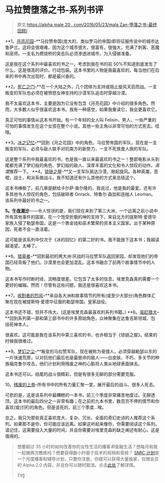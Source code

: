 # 马拉赞堕落之书-系列书评

> 原文:[https://alpha male 20 . com/2016/05/23/mala Zan-堕落之书-最终回顾/](https://alphamale20.com/2016/05/23/malazan-book-of-the-fallen-final-review/)

**1。[月亮花园](https://amzn.to/33FOf7F)–**马拉赞帝国(庞大的、类似罗马的帝国)即将征服传说中的城市达鲁萨兰。这将会很艰难，因为这个城市很大，很富有，很强大，充满了刺客、恶魔和巫师。一支名为燃烧桥的突击队必须渗透进城市，为入侵做准备。

这是我在这个系列中最喜欢的书之一，考虑到我在书的前 50%不知道到底发生了什么，这是很高的评价。行动包装。这本书里的人物是我最喜欢的，每当他们在后来的书中再次出现时，都是最兴奋的。

**2。[死亡之门](https://amzn.to/2O5xpZ8)–**在一个大陆之外，几个团体为支持或阻止旋风天启而战。一支叛变的军队也必须在被愤怒女神支持的沙漠军队追击时穿越沙漠。

我不太喜欢这本书，主要是因为它没有包含《月亮花园》中介绍的很多角色。然而，大多数人似乎很喜欢这本书。我有一种感觉，如果我重读它，我会更喜欢它。

真正可怕的事情从这本书开始。有一个年轻的女人叫 Felisin，男人，一些严重的可怕的事情发生在这个女孩在整个小说。其他一些主角以非常可怕的方式死去。哇哦。

**3。[冰之记忆](https://amzn.to/2KdX4h5)–**回到《月之花园》中的角色，马拉赞帝国的军队，现在是一支叛变的军队，必须与敌人联手对抗南方的新势力，一支不死族食人族的军队。

这是整个系列中我最喜欢的书，也是我一直以来最喜欢的书之一！整部电影从头到尾都充满了梦幻般的角色、梦幻般的敌人、深厚丰富的文化和令人惊叹的动作。*高度*推荐一下。 **4。[锁链之屋](https://amzn.to/2Czc0Cl)–**又一支军队抵达沙漠，掀起旋风。各种英雄，恶棍，战士，和派系做战斗。我不知道还有什么其他的方式来总结这个。

这本书棒极了。前几章是献给卡尔萨·奥尔隆的，我说过，他是我的最爱。还有许多其他令人惊叹的角色，包括破碎者 Onrack、特鲁尔·森加和连枷人 Leoman。该系列中最好的书之一。

**5。[午夜潮汐](https://amzn.to/2XfSu7D)**——令人惊讶的是，我们现在来到了第三大洲，一个远离之前小说中所有其他事件的国家。在一个饱受折磨的神的支持下，来自北方的提斯特·爱德华家族入侵了勒瑟帝国，这是一个靠金钱和巫术繁荣的资本主义国家。出于某种原因，死者不会一直活着。

这可能是该系列中仅次于《冰的回忆》的第二好的书。我不能放下这本书；我越读越渴望。太棒了。

**6。[猎骨者](https://amzn.to/36WLgcZ)–**回到最初的两大洲:厌战的马拉赞军队返回家园，却发现他们的帝国已经背叛了他们。沙漠里也会更加混乱。这本书融合了前两个故事情节中的人物。

这本书写作时断时续，流畅度很差。它包含了太多的信息，埃里克森真的需要一个更好的编辑。然而！尽管有这些问题，我还是很喜欢这本书。

**7。[收割者的烈风](https://amzn.to/2O6ALei)–**来自各大洲和故事情节的所有(或至少大部分)角色群体汇聚在现在被提斯特·爱德华征服的勒瑟帝国。皇家战役。

这本书还不错，但并不伟大。(这是埃里克森最喜欢的系列书籍。) **8。[驱赶猎犬](https://amzn.to/32Fx2K9)–**回到系列第一部和第三部书中的许多原始角色，众神聚集在达鲁吉斯坦城，包括死神本人。

很喜欢。这可能是我在该系列中第三喜欢的书，也许相当于《锁链之屋》。结束的时候我很难过。

**9。[梦幻之尘](https://amzn.to/2XawD15)–**叛变的马拉赞军队，现在被称为骨猎人，必须穿越勒瑟以东的一片快速荒原，以对抗他们最后也是最致命的敌人——白皮肤、不朽、多关节的种族福克鲁尔攻击，他们计划利用残废之神的心脏将人类从地球表面抹去。

这本书还可以。结尾的战斗很精彩，但是有很多无聊的部分需要克服。

10。[残废的上帝](https://amzn.to/36SyoEB)–所有书中的所有力量汇聚一堂，展开最后的战斗。很多人死去。

可悲的是，这是该系列中最糟糕的一本书，前三个季度非常痛苦地度过。无聊透顶。这本书的最后四分之一非常有趣；在之前的九本书里，数百页不停的情节和你喜欢(或讨厌)的角色。但是该死的，前三个季度…唉。

总之，我只为那些真正喜欢庞大、复杂、冗长、全面的奇幻史诗的人推荐这个系列。如果那不是你，你可能应该远离。如果这听起来像你，你需要阅读这个系列。请记住，这需要投入大量的时间，并且你需要对埃里克森的缺乏阐述有耐心。这是值得的。

> 想要超过 35 小时的如何改善你的女性生活的播客*和*金融生活？想每月和我一起做两次教练吗？想要获得数小时基于技术的视频和音频？ [SMIC 计划](https://alphamale20.kartra.com/page/vIL17)是一个月度播客和辅导计划，只要你注册，你就可以获得大量独家、仅限会员的 Alpha 2.0 内容，并且你可以随时取消。点击[此处](https://alphamale20.kartra.com/page/vIL17)了解详情。
> 
> T9】